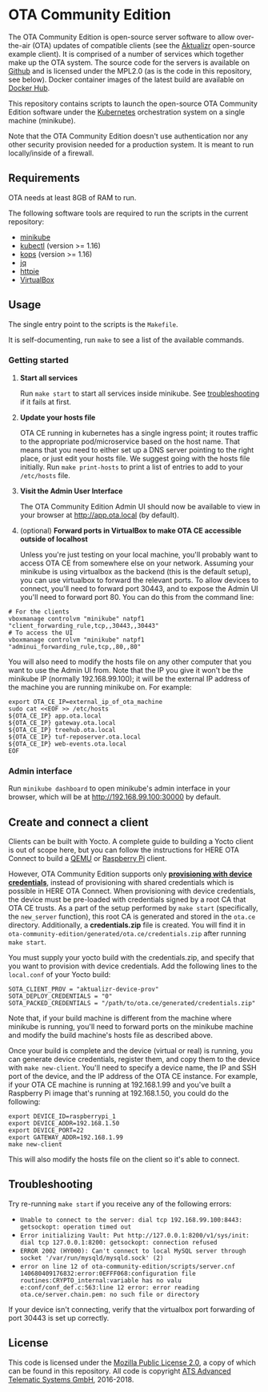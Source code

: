 # OTA Community Edition

The OTA Community Edition is open-source server software to allow
over-the-air (OTA) updates of compatible clients (see the
[Aktualizr](https://github.com/advancedtelematic/aktualizr)
open-source example client). It is comprised of a number of services
which together make up the OTA system. The source code for the servers
is available on [Github](https://github.com/advancedtelematic) and is
licensed under the MPL2.0 (as is the code in this repository, see
below). Docker container images of the latest build are available on
[Docker Hub](https://hub.docker.com/u/advancedtelematic).

This repository contains scripts to launch the open-source OTA
Community Edition software under the
[Kubernetes](https://kubernetes.io/) orchestration system on a single
machine (minikube).

Note that the OTA Community Edition doesn't use authentication nor any
other security provision needed for a production system. It is meant
to run locally/inside of a firewall.

## Requirements

OTA needs at least 8GB of RAM to run.

The following software tools are required to run the scripts in the
current repository:

* [minikube](https://github.com/kubernetes/minikube)
* [kubectl](https://kubernetes.io/docs/tasks/tools/install-kubectl/) (version >= 1.16)
* [kops](https://github.com/kubernetes/kops) (version >= 1.16)
* [jq](https://stedolan.github.io/jq/)
* [httpie](https://httpie.org/)
* [VirtualBox](https://www.virtualbox.org/)

## Usage

The single entry point to the scripts is the `Makefile`.

It is self-documenting, run `make` to see a list of the available commands.

### Getting started

1. **Start all services**

   Run `make start` to start all services inside minikube. See [troubleshooting](#troubleshooting) if it fails at first.

2. **Update your hosts file**

   OTA CE running in kubernetes has a single ingress point; it routes traffic to the appropriate pod/microservice based on the host name. That means that you need to either set up a DNS server pointing to the right place, or just edit your hosts file. We suggest going with the hosts file initially. Run `make print-hosts` to print a list of entries to add to your `/etc/hosts` file.

3. **Visit the Admin User Interface**

   The OTA Community Edition Admin UI should now be available to view in your browser at http://app.ota.local (by default).

4. (optional) **Forward ports in VirtualBox to make OTA CE accessible outside of localhost**

   Unless you're just testing on your local machine, you'll probably want to access OTA CE from somewhere else on your network. Assuming your minikube is using virtualbox as the backend (this is the default setup), you can use virtualbox to forward the relevant ports. To allow devices to connect, you'll need to forward port 30443, and to expose the Admin UI you'll need to forward port 80. You can do this from the command line:

```
# For the clients
vboxmanage controlvm "minikube" natpf1 "client_forwarding_rule,tcp,,30443,,30443"
# To access the UI
vboxmanage controlvm "minikube" natpf1 "adminui_forwarding_rule,tcp,,80,,80"
```

You will also need to modify the hosts file on any other computer that you want to use the Admin UI from. Note that the IP you give it won't be the minikube IP (normally 192.168.99.100); it will be the external IP address of the machine you are running minikube on. For example:

```
export OTA_CE_IP=external_ip_of_ota_machine
sudo cat <<EOF >> /etc/hosts
${OTA_CE_IP} app.ota.local
${OTA_CE_IP} gateway.ota.local
${OTA_CE_IP} treehub.ota.local
${OTA_CE_IP} tuf-reposerver.ota.local
${OTA_CE_IP} web-events.ota.local
EOF
```

### Admin interface

Run `minikube dashboard` to open minikube's admin interface in your browser, which will be at http://192.168.99.100:30000 by default.

## Create and connect a client

Clients can be built with Yocto. A complete guide to building a Yocto client is out of scope here, but you can follow the instructions for HERE OTA Connect to build a [QEMU](https://docs.atsgarage.com/quickstarts/qemuvirtualbox.html) or [Raspberry Pi](https://docs.atsgarage.com/quickstarts/raspberry-pi.html) client.

However, OTA Community Edition supports only [**provisioning with device credentials**](https://docs.ota.here.com/client-config/client-provisioning-methods.html), instead of provisioning with shared credentials which is possible in HERE OTA Connect. When provisioning with device credentials, the device must be pre-loaded with credentials signed by a root CA that OTA CE trusts. As a part of the setup performed by `make start` (specifically, the `new_server` function), this root CA is generated and stored in the `ota.ce` directory. Additionally, a **credentials.zip** file is created. You will find it in `ota-community-edition/generated/ota.ce/credentials.zip` after running `make start`.

You must supply your yocto build with the credentials.zip, and specify that you want to provision with device credentials. Add the following lines to the `local.conf` of your Yocto build:

    SOTA_CLIENT_PROV = "aktualizr-device-prov"
    SOTA_DEPLOY_CREDENTIALS = "0"
    SOTA_PACKED_CREDENTIALS = "/path/to/ota.ce/generated/credentials.zip"

Note that, if your build machine is different from the machine where minikube is running, you'll need to forward ports on the minikube machine and modify the build machine's hosts file as described above.

Once your build is complete and the device (virtual or real) is running, you can generate device credentials, register them, and copy them to the device with `make new-client`. You'll need to specify a device name, the IP and SSH port of the device, and the IP address of the OTA CE instance. For example, if your OTA CE machine is running at 192.168.1.99 and you've built a Raspberry Pi image that's running at 192.168.1.50, you could do the following:

```
export DEVICE_ID=raspberrypi_1
export DEVICE_ADDR=192.168.1.50
export DEVICE_PORT=22
export GATEWAY_ADDR=192.168.1.99
make new-client
```

This will also modify the hosts file on the client so it's able to connect.

## Troubleshooting

Try re-running `make start` if you receive any of the following errors:

* `Unable to connect to the server: dial tcp 192.168.99.100:8443: getsockopt: operation timed out`
* `Error initializing Vault: Put http://127.0.0.1:8200/v1/sys/init: dial tcp 127.0.0.1:8200: getsockopt: connection refused`
* `ERROR 2002 (HY000): Can't connect to local MySQL server through socket '/var/run/mysqld/mysqld.sock' (2)`
* `error on line 12 of ota-community-edition/scripts/server.cnf
140680409176832:error:0EFFF068:configuration file routines:CRYPTO_internal:variable has no valu
e:conf/conf_def.c:563:line 12
error: error reading ota.ce/server.chain.pem: no such file or directory`

If your device isn't connecting, verify that the virtualbox port forwarding of port 30443 is set up correctly.

## License

This code is licensed under the [Mozilla Public License 2.0](LICENSE), a copy of which can be found in this repository. All code is copyright [ATS Advanced Telematic Systems GmbH](https://www.advancedtelematic.com), 2016-2018.
